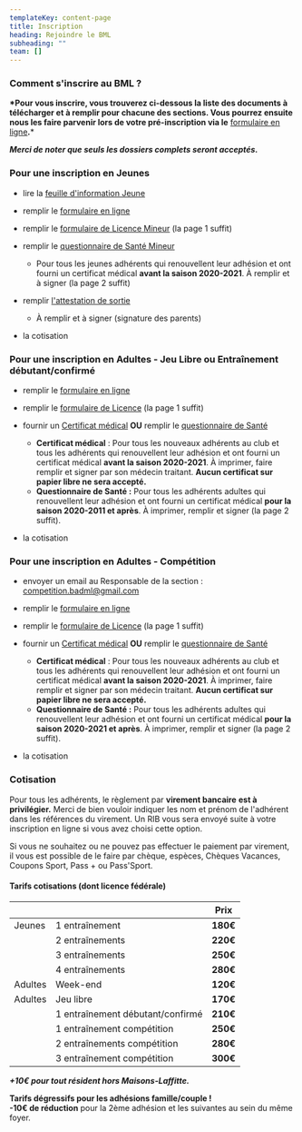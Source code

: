 ```yaml
---
templateKey: content-page
title: Inscription
heading: Rejoindre le BML
subheading: ""
team: []
---
```

### Comment s'inscrire au BML ?

**\*Pour vous inscrire, vous trouverez ci-dessous la liste des documents à télécharger et à remplir pour chacune des sections. Vous pourrez ensuite nous les faire parvenir lors de votre pré-inscription via le** [formulaire en ligne](https://forms.gle/SbZ89eCENSZCgne7A)**.***

***Merci de noter que seuls les dossiers complets seront acceptés.***

### Pour une inscription en Jeunes

* lire la [feuille d'information Jeune](/assets/information_jeune.pdf)
* remplir le [formulaire en ligne](https://forms.gle/SbZ89eCENSZCgne7A)
* remplir le [formulaire de Licence Mineur](/assets/ffbad_-_mineurs_formulaire_licence_saisonniere_2021-2022.pdf) (la page 1 suffit)
* remplir le [questionnaire de Santé Mineur](/assets/ffbad_-_mineurs_questionnaire_sante.pdf)

  * Pour tous les jeunes adhérents qui renouvellent leur adhésion et ont fourni un certificat médical **avant la saison 2020-2021**. À remplir et à signer (la page 2 suffit)
* remplir [l'attestation de sortie](/assets/sortie-seances-jeunes.pdf)

  * À remplir et à signer (signature des parents)
* la cotisation

### Pour une inscription en Adultes - Jeu Libre ou Entraînement débutant/confirmé

* remplir le [formulaire en ligne](https://forms.gle/SbZ89eCENSZCgne7A)
* remplir le [formulaire de Licence](/assets/ffbad_-_adultes_formulaire_licence_saisonniere_2021-2022.pdf) (la page 1 suffit)
* fournir un [Certificat médical](/assets/ffbad_-_tous_certificat_medical_non_contre-indication.pdf) **OU** remplir le [questionnaire de Santé](/assets/ffbad_-_adultes_questionnaire_sante.pdf)

  * **Certificat médical** : Pour tous les nouveaux adhérents au club et tous les adhérents qui renouvellent leur adhésion et ont fourni un certificat médical **avant la saison 2020-2021**. À imprimer, faire remplir  et signer par son médecin traitant. **Aucun certificat sur papier libre ne sera accepté.**
  * **Questionnaire de Santé :** Pour tous les adhérents adultes qui renouvellent leur adhésion et ont fourni un certificat médical **pour la saison 2020-2011 et après**. À imprimer, remplir et signer (la page 2 suffit).
* la cotisation

### Pour une inscription en Adultes - Compétition

* envoyer un email au Responsable de la section : [competition.badml@gmail.com](mailto:competition.badml@gmail.com)
* remplir le [formulaire en ligne](https://forms.gle/SbZ89eCENSZCgne7A)
* remplir le [formulaire de Licence](/assets/ffbad_-_adultes_formulaire_licence_saisonniere_2021-2022.pdf) (la page 1 suffit)
* fournir un [Certificat médical](/assets/ffbad_-_tous_certificat_medical_non_contre-indication.pdf) **OU** remplir le [questionnaire de Santé](/assets/ffbad_-_adultes_questionnaire_sante.pdf)

  * **Certificat médical** : Pour tous les nouveaux adhérents au club et tous les adhérents qui renouvellent leur adhésion et ont fourni un certificat médical **avant la saison 2020-2021**. À imprimer, faire remplir et signer par son médecin traitant. **Aucun certificat sur papier libre ne sera accepté.**
  * **Questionnaire de Santé :** Pour tous les adhérents adultes qui renouvellent leur adhésion et ont fourni un certificat médical **pour la saison 2020-2021 et après**. À imprimer, remplir et signer (la page 2 suffit).
* la cotisation

### Cotisation

Pour tous les adhérents, le règlement par **virement bancaire** **est à privilégier.** Merci de bien vouloir indiquer les nom et prénom de l'adhérent dans les références du virement. Un RIB vous sera envoyé suite à votre inscription en ligne si vous avez choisi cette option.

Si vous ne souhaitez ou ne pouvez pas effectuer le paiement par virement, il vous est possible de le faire par chèque, espèces, Chèques Vacances, Coupons Sport, Pass + ou Pass'Sport.

#### Tarifs cotisations (dont licence fédérale)

|         |                                  | Prix     |
| ------- | -------------------------------- | -------- |
| Jeunes  | 1 entraînement                   | **180€** |
|         | 2 entraînements                  | **220€** |
|         | 3 entraînements                  | **250€** |
|         | 4 entraînements                  | **280€** |
| Adultes | Week-end                         | **120€** |
| Adultes | Jeu libre                        | **170€** |
|         | 1 entraînement débutant/confirmé | **210€** |
|         | 1 entraînement compétition       | **250€** |
|         | 2 entraînements compétition      | **280€** |
|         | 3 entraînement compétition       | **300€** |

***+10€ pour tout résident hors Maisons-Laffitte.***

**Tarifs dégressifs pour les adhésions famille/couple !**\
**\-10€ de réduction** pour la 2ème adhésion et les suivantes au sein du même foyer.